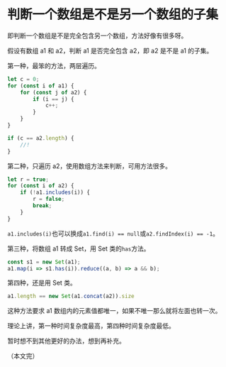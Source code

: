 # 判断一个数组是不是另一个数组的子集

即判断一个数组是不是完全包含另一个数组，方法好像有很多呀。

假设有数组 a1 和 a2，判断 a1 是否完全包含 a2，即 a2 是不是 a1 的子集。

第一种，最笨的方法，两层遍历。

```javascript
let c = 0;
for (const i of a1) {
    for (const j of a2) {
        if (i == j) {
            c++;
        }
    }
}

if (c == a2.length) {
    //!
}
```

第二种，只遍历 a2，使用数组方法来判断，可用方法很多。


```javascript
let r = true;
for (const i of a2) {
    if (!a1.includes(i)) {
        r = false;
        break;
    }
}
```

`a1.includes(i)`也可以换成`a1.find(i) == null`或`a2.findIndex(i) == -1`。

第三种，将数组 a1 转成 Set，用 Set 类的`has`方法。

```javascript
const s1 = new Set(a1);
a1.map(i => s1.has(i)).reduce((a, b) => a && b);
```

第四种，还是用 Set 类。

```javascript
a1.length == new Set(a1.concat(a2)).size
```

这种方法要求 a1 数组内的元素值都唯一，如果不唯一那么就将左面也转一次。

理论上讲，第一种时间复杂度最高，第四种时间复杂度最低。

暂时想不到其他更好的办法，想到再补充。

（本文完）